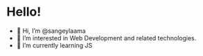 # Hello!
- 👋 Hi, I’m @sangeylaama
- 👀 I’m interested in Web Development and related technologies.
- 🌱 I’m currently learning JS

<!---
sangeylaama/sangeylaama is a ✨ special ✨ repository because its `README.md` (this file) appears on your GitHub profile.
You can click the Preview link to take a look at your changes.
--->
